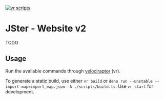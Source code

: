[![vr scripts](https://badges.velociraptor.run/flat.svg)](https://velociraptor.run)

# JSter - Website v2

TODO

## Usage

Run the available commands through [velociraptor](https://github.com/umbopepato/velociraptor) (vr).

To generate a static build, use either `vr build` or `deno run --unstable --import-map=import_map.json -A ./scripts/build.ts`. Use `vr start` for development.
